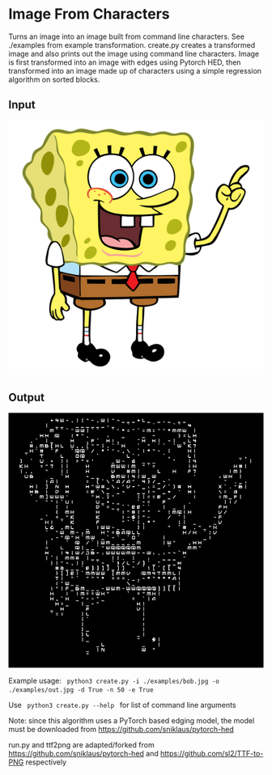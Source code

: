 <h1>Image From Characters</h1>
Turns an image into an image built from command line characters. See ./examples from example transformation. create.py creates a transformed image and also prints out the image using command line characters. Image is first transformed into an image with edges using Pytorch HED, then transformed into an image made up of characters using a simple regression algorithm on sorted blocks. 
<br>
<h2>Input</h2>
<img src="./examples/bob.jpg">
<br>
<h2>Output</h2>
<img src="./examples/out.jpg">
<br>

Example usage:
<code>
python3 create.py -i ./examples/bob.jpg -o ./examples/out.jpg -d True -n 50 -e True 
</code>

Use <code>
python3 create.py --help
</code>
for list of command line arguments

Note: since this algorithm uses a PyTorch based edging model, the model must be downloaded from https://github.com/sniklaus/pytorch-hed

run.py and ttf2png are adapted/forked from https://github.com/sniklaus/pytorch-hed and https://github.com/sl2/TTF-to-PNG respectively